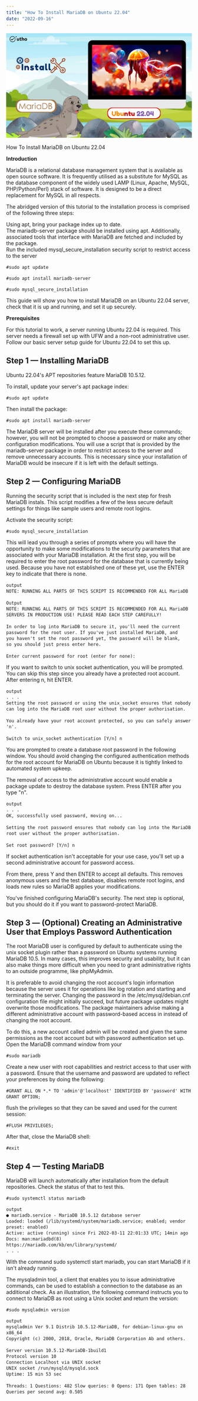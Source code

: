 ```yaml
---
title: "How To Install MariaDB on Ubuntu 22.04"
date: "2022-09-16"
---
```


![](images/How-To-Install-MariaDB-on-Ubuntu-22.04_utho.jpg)

How To Install MariaDB on Ubuntu 22.04

**Introduction**

MariaDB is a relational database management system that is available as open source software. It is frequently utilised as a substitute for MySQL as the database component of the widely used LAMP (Linux, Apache, MySQL, PHP/Python/Perl) stack of software. It is designed to be a direct replacement for MySQL in all respects.

The abridged version of this tutorial to the installation process is comprised of the following three steps:

Using apt, bring your package index up to date.  
The mariadb-server package should be installed using apt. Additionally, associated tools that interface with MariaDB are fetched and included by the package.  
Run the included mysql\_secure\_installation security script to restrict access to the server

```
#sudo apt update
```  
```
#sudo apt install mariadb-server
```  
```
#sudo mysql_secure_installation
```

This guide will show you how to install MariaDB on an Ubuntu 22.04 server, check that it is up and running, and set it up securely.

**Prerequisites**

For this tutorial to work, a server running Ubuntu 22.04 is required. This server needs a firewall set up with UFW and a non-root administrative user. Follow our basic server setup guide for Ubuntu 22.04 to set this up.

## Step 1 — Installing MariaDB

Ubuntu 22.04's APT repositories feature MariaDB 10.5.12.

To install, update your server's apt package index:

```
#sudo apt update
```

Then install the package:

```
#sudo apt install mariadb-server
```

The MariaDB server will be installed after you execute these commands; however, you will not be prompted to choose a password or make any other configuration modifications. You will use a script that is provided by the mariadb-server package in order to restrict access to the server and remove unnecessary accounts. This is necessary since your installation of MariaDB would be insecure if it is left with the default settings.

## Step 2 — Configuring MariaDB

Running the security script that is included is the next step for fresh MariaDB instals. This script modifies a few of the less secure default settings for things like sample users and remote root logins.

Activate the security script:

```
#sudo mysql_secure_installation
```

This will lead you through a series of prompts where you will have the opportunity to make some modifications to the security parameters that are associated with your MariaDB installation. At the first step, you will be required to enter the root password for the database that is currently being used. Because you have not established one of these yet, use the ENTER key to indicate that there is none.

```
output  
NOTE: RUNNING ALL PARTS OF THIS SCRIPT IS RECOMMENDED FOR ALL MariaDB

Output  
NOTE: RUNNING ALL PARTS OF THIS SCRIPT IS RECOMMENDED FOR ALL MariaDB  
SERVERS IN PRODUCTION USE! PLEASE READ EACH STEP CAREFULLY!

In order to log into MariaDB to secure it, you'll need the current  
password for the root user. If you've just installed MariaDB, and  
you haven't set the root password yet, the password will be blank,  
so you should just press enter here.

Enter current password for root (enter for none):
```

If you want to switch to unix socket authentication, you will be prompted. You can skip this step since you already have a protected root account. After entering n, hit ENTER.

```
output  
. . .  
Setting the root password or using the unix_socket ensures that nobody  
can log into the MariaDB root user without the proper authorisation.

You already have your root account protected, so you can safely answer 'n'.

Switch to unix_socket authentication [Y/n] n
```

You are prompted to create a database root password in the following window. You should avoid changing the configured authentication methods for the root account for MariaDB on Ubuntu because it is tightly linked to automated system upkeep.

The removal of access to the administrative account would enable a package update to destroy the database system. Press ENTER after you type "n".

```
output  
. . .  
OK, successfully used password, moving on...

Setting the root password ensures that nobody can log into the MariaDB  
root user without the proper authorisation.

Set root password? [Y/n] n
```

If socket authentication isn't acceptable for your use case, you'll set up a second administrative account for password access.

From there, press Y and then ENTER to accept all defaults. This removes anonymous users and the test database, disables remote root logins, and loads new rules so MariaDB applies your modifications.

You've finished configuring MariaDB's security. The next step is optional, but you should do it if you want to password-protect MariaDB.

## Step 3 — (Optional) Creating an Administrative User that Employs Password Authentication

The root MariaDB user is configured by default to authenticate using the unix socket plugin rather than a password on Ubuntu systems running MariaDB 10.5. In many cases, this improves security and usability, but it can also make things more difficult when you need to grant administrative rights to an outside programme, like phpMyAdmin.

It is preferable to avoid changing the root account's login information because the server uses it for operations like log rotation and starting and terminating the server. Changing the password in the /etc/mysql/debian.cnf configuration file might initially succeed, but future package updates might overwrite those modifications. The package maintainers advise making a different administrative account with password-based access in instead of changing the root account.

To do this, a new account called admin will be created and given the same permissions as the root account but with password authentication set up. Open the MariaDB command window from your

```
#sudo mariadb
```

Create a new user with root capabilities and restrict access to that user with a password. Ensure that the username and password are updated to reflect your preferences by doing the following:

```
#GRANT ALL ON *.* TO 'admin'@'localhost' IDENTIFIED BY 'password' WITH GRANT OPTION;  

```

flush the privileges so that they can be saved and used for the current session:

```
#FLUSH PRIVILEGES;
```

After that, close the MariaDB shell:

```
#exit
```

## Step 4 — Testing MariaDB

MariaDB will launch automatically after installation from the default repositories. Check the status of that to test this.

```
#sudo systemctl status mariadb
```

```
output  
● mariadb.service - MariaDB 10.5.12 database server  
Loaded: loaded (/lib/systemd/system/mariadb.service; enabled; vendor preset: enabled)  
Active: active (running) since Fri 2022-03-11 22:01:33 UTC; 14min ago  
Docs: man:mariadbd(8)  
https://mariadb.com/kb/en/library/systemd/  
. . .
```

With the command sudo systemctl start mariadb, you can start MariaDB if it isn't already running.

The mysqladmin tool, a client that enables you to issue administrative commands, can be used to establish a connection to the database as an additional check. As an illustration, the following command instructs you to connect to MariaDB as root using a Unix socket and return the version:

```
#sudo mysqladmin version
```

```
output  
mysqladmin Ver 9.1 Distrib 10.5.12-MariaDB, for debian-linux-gnu on x86_64  
Copyright (c) 2000, 2018, Oracle, MariaDB Corporation Ab and others.

Server version 10.5.12-MariaDB-1build1  
Protocol version 10  
Connection Localhost via UNIX socket  
UNIX socket /run/mysqld/mysqld.sock  
Uptime: 15 min 53 sec

Threads: 1 Questions: 482 Slow queries: 0 Opens: 171 Open tables: 28 Queries per second avg: 0.505
```
